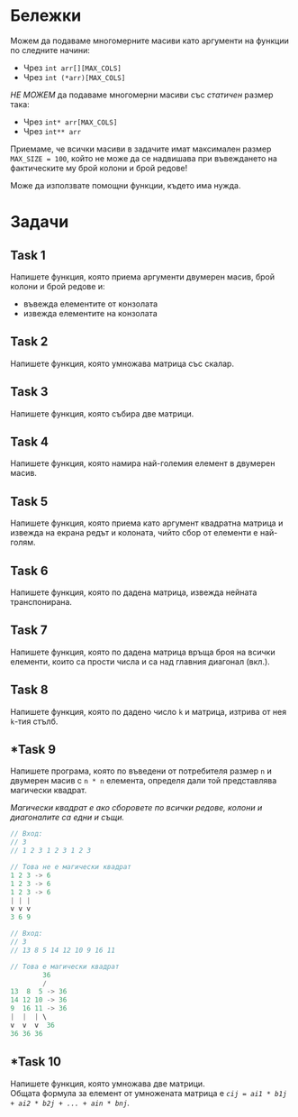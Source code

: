 # Бележки
Можем да подаваме многомерните масиви като аргументи на функции по следните начини:
- Чрез `int arr[][MAX_COLS]`   
- Чрез `int (*arr)[MAX_COLS]`

_НЕ МОЖЕМ_ да подаваме многомерни масиви със _статичен_ размер така:
- Чрез `int* arr[MAX_COLS]`
- Чрез `int** arr`

Приемаме, че всички масиви в задачите имат максимален размер `MAX_SIZE = 100`, който не може да се надвишава при въвеждането на фактическите му брой колони и брой редове!

Може да използвате помощни функции, където има нужда.

# Задачи
## Task 1
Напишете функция, която приема аргументи двумерен масив, брой колони и брой редове и:
- въвежда елементите от конзолата
- извежда елементите на конзолата

## Task 2
Напишете функция, която умножава матрица със скалар.

## Task 3
Напишете функция, която събира две матрици.

## Task 4
Напишете функция, която намира най-големия елемент в двумерен масив.

## Task 5
Напишете функция, която приема като аргумент квадратна матрица и извежда на екрана редът и колоната, чийто сбор от елементи е най-голям.

## Task 6
Напишете функция, която по дадена матрица, извежда нейната транспонирана.

## Task 7 
Напишете функция, която по дадена матрица връща броя на всички елементи, които са прости числа и са над главния диагонал (вкл.).

## Task 8
Напишете функция, която по дадено число `k` и матрица, изтрива от нея `k`-тия стълб.

## *Task 9
Напишете програма, която по въведени от потребителя размер `n` и двумерен масив с `n * n` елемента, определя дали той представлява магически квадрат. 

_Магически квадрат е ако сборовете по всички редове, колони и диагоналите са едни и същи._

```c++
// Вход: 
// 3 
// 1 2 3 1 2 3 1 2 3 

// Това не е магически квадрат
1 2 3 -> 6 
1 2 3 -> 6
1 2 3 -> 6
| | |
v v v
3 6 9  

// Вход: 
// 3
// 13 8 5 14 12 10 9 16 11

// Това е магически квадрат
        36
        /
13  8  5 -> 36
14 12 10 -> 36
9  16 11 -> 36
|  |  | \
v  v  v  36
36 36 36
```
## *Task 10
Напишете функция, която умножава две матрици.    
Общата формула за елемент от умножената матрица е _`cij = ai1 * b1j + ai2 * b2j + ... + ain * bnj`_.